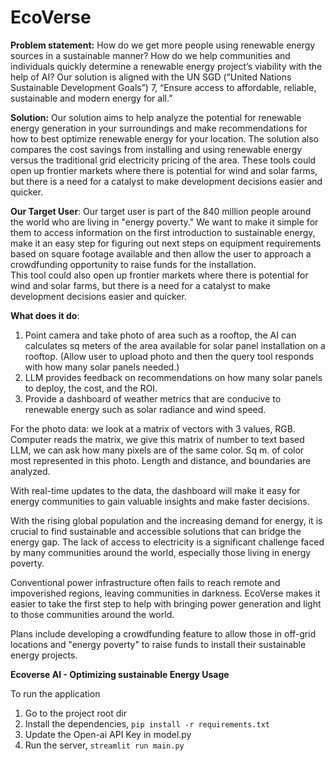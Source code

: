 # EcoVerse
**Problem statement:** How do we get more people using renewable energy sources in a sustainable manner? How do we help communities and individuals quickly determine a renewable energy project’s viability with the help of AI? Our solution is aligned with the UN SGD (“United Nations Sustainable Development Goals”) 7, “Ensure access to affordable, reliable, sustainable and modern energy for all.” 

**Solution:** Our solution aims to help analyze the potential for renewable energy generation in your surroundings and make recommendations for how to best optimize renewable energy for your location. The solution also compares the cost savings from installing and using renewable energy versus the traditional grid electricity pricing of the area. These tools could open up frontier markets where there is potential for wind and solar farms, but there is a need for a catalyst to make development decisions easier and quicker. 

**Our Target User**:
Our target user is part of the 840 million people around the world who are living in "energy poverty."  We want to make it simple for them to access information on the first introduction to sustainable energy, make it an easy step for figuring out next steps on equipment requirements based on square footage available and then allow the user to approach a crowdfunding opportunity to raise funds for the installation.  
This tool could also open up frontier markets where there is potential for wind and solar farms, but there is a need for a catalyst to make development decisions easier and quicker. 

**What does it do**: 
1.	Point camera and take photo of area such as a rooftop, the AI can calculates sq meters of the area available for solar panel installation on a rooftop. (Allow user to upload photo and then the query tool responds with how many solar panels needed.)
2. LLM provides feedback on recommendations on how many solar panels to deploy, the cost, and the ROI. 
3.	Provide a dashboard of weather metrics that are conducive to renewable energy such as solar radiance and wind speed.


For the photo data: we look at a matrix of vectors with 3 values, RGB. Computer reads the matrix, we give this matrix of number to text based LLM, we can ask how many pixels are of the same color. Sq m. of color most represented in this photo. Length and distance, and boundaries are analyzed. 

With real-time updates to the data, the dashboard will make it easy for energy communities to gain valuable insights and make faster decisions.  

With the rising global population and the increasing demand for energy, it is crucial to find sustainable and accessible solutions that can bridge the energy gap. The lack of access to electricity is a significant challenge faced by many communities around the world, especially those living in energy poverty.

Conventional power infrastructure often fails to reach remote and impoverished regions, leaving communities in darkness.  EcoVerse makes it easier to take the first step to help with bringing power generation and light to those communities around the world. 

Plans include developing a crowdfunding feature to allow those in off-grid locations and "energy poverty" to raise funds to install their sustainable energy projects.


**Ecoverse AI - Optimizing sustainable Energy Usage**


To run the application 
1. Go to the project root dir
2. Install the dependencies, `pip install -r requirements.txt`
3. Update the Open-ai API Key in model.py
4. Run the server, `streamlit run main.py`



